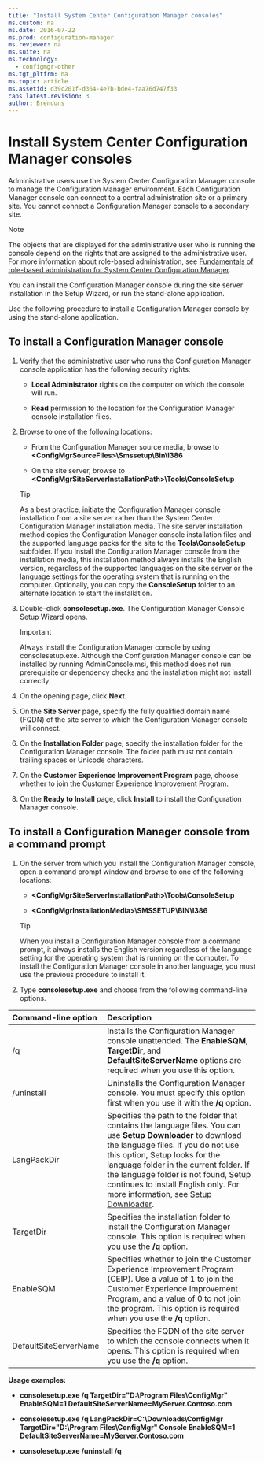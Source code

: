 ```yaml
---
title: "Install System Center Configuration Manager consoles"
ms.custom: na
ms.date: 2016-07-22
ms.prod: configuration-manager
ms.reviewer: na
ms.suite: na
ms.technology:
  - configmgr-other
ms.tgt_pltfrm: na
ms.topic: article
ms.assetid: d39c201f-d364-4e7b-bde4-faa76d747f33
caps.latest.revision: 3
author: Brenduns
---
```

# Install System Center Configuration Manager consoles

Administrative users use the System Center Configuration Manager console to manage the Configuration Manager environment. Each Configuration Manager console can connect to a central administration site or a primary site. You cannot connect a Configuration Manager console to a secondary site.


> [!NOTE]  
>  The objects that are displayed for the administrative user who is running the console depend on the rights that are assigned to the administrative user. For more information about role-based administration, see [Fundamentals of role-based administration for System Center Configuration Manager](../../../../core/understand/fundamentals-of-role-based-administration.md).  

 You can install the Configuration Manager console during the site server installation in the Setup Wizard, or run the stand-alone application.  

 Use the following procedure to install a Configuration Manager console by using the stand-alone application.  

## To install a Configuration Manager console  

1.  Verify that the administrative user who runs the Configuration Manager console application has the following security rights:  

    -   **Local Administrator** rights on the computer on which the console will run.  

    -   **Read** permission to the location for the Configuration Manager console installation files.  

2.  Browse to one of the following locations:  

    -   From the Configuration Manager source media, browse to **&lt;ConfigMgrSourceFiles\>\Smssetup\Bin\I386**  

    -   On the site server, browse to **&lt;ConfigMgrSiteServerInstallationPath\>\Tools\ConsoleSetup**  

    > [!TIP]  
    >  As a best practice, initiate the Configuration Manager console installation from a site server rather than the System Center Configuration Manager installation media. The site server installation method copies the Configuration Manager console installation files and the supported language packs for the site to the **Tools\ConsoleSetup** subfolder. If you install the Configuration Manager console from the installation media, this installation method always installs the English version, regardless of the supported languages on the site server or the language settings for the operating system that is running on the computer. Optionally, you can copy the **ConsoleSetup** folder to an alternate location to start the installation.  

3.  Double-click **consolesetup.exe**. The Configuration Manager Console Setup Wizard opens.  

    > [!IMPORTANT]  
    >  Always install the Configuration Manager console by using consolesetup.exe. Although the Configuration Manager console can be installed by running AdminConsole.msi, this method does not run prerequisite or dependency checks and the installation might not install correctly.  

4.  On the opening page, click **Next**.  

5.  On the **Site Server** page, specify the fully qualified domain name (FQDN) of the site server to which the Configuration Manager console will connect.  

6.  On the **Installation Folder** page, specify the installation folder for the Configuration Manager console. The folder path must not contain trailing spaces or Unicode characters.  

7.  On the **Customer Experience Improvement Program** page, choose whether to join the Customer Experience Improvement Program.  

8.  On the **Ready to Install** page, click **Install** to install the Configuration Manager console.  

## To install a Configuration Manager console from a command prompt  

1.  On the server from which you install the Configuration Manager console, open a command prompt window and browse to one of the following locations:  

    -   **&lt;ConfigMgrSiteServerInstallationPath\>\Tools\ConsoleSetup**  

    -   **&lt;ConfigMgrInstallationMedia\>\SMSSETUP\BIN\I386**  

    > [!TIP]  
    >  When you install a Configuration Manager console from a command prompt, it always installs the English version regardless of the language setting for the operating system that is running on the computer. To install the Configuration Manager console in another language, you must use the previous procedure to install it.  

2.  Type **consolesetup.exe** and choose from the following command-line options.  

|  Command-line option     | Description     |
  | :------------- | :------------- |
  |/q|Installs the Configuration Manager console unattended. The **EnableSQM**, **TargetDir**, and **DefaultSiteServerName** options are required when you use this option.|  
  |/uninstall|Uninstalls the Configuration Manager console. You must specify this option first when you use it with the **/q** option.|  
  |LangPackDir|Specifies the path to the folder that contains the language files. You can use **Setup Downloader** to download the language files. If you do not use this option, Setup looks for the language folder in the current folder. If the language folder is not found, Setup continues to install English only. For more information, see [Setup Downloader](../Topic/Site%20installation%20technical%20reference%20for%20System%20Center%20Configuration%20Manager.md#bkmk_SetupDownloader).|  
  |TargetDir|Specifies the installation folder to install the Configuration Manager console. This option is required when you use the **/q** option.|  
  |EnableSQM|Specifies whether to join the Customer Experience Improvement Program (CEIP). Use a value of 1 to join the Customer Experience Improvement Program, and a value of 0 to not join the program. This option is required when you use the **/q** option.|  
  |DefaultSiteServerName|Specifies the FQDN of the site server to which the console connects when it opens. This option is required when you use the **/q** option.|  


  **Usage examples:**  
  -  **consolesetup.exe /q TargetDir="D:\Program Files\ConfigMgr" EnableSQM=1 DefaultSiteServerName=MyServer.Contoso.com**  

  -  **consolesetup.exe /q LangPackDir=C:\Downloads\ConfigMgr TargetDir="D:\Program Files\ConfigMgr" Console EnableSQM=1 DefaultSiteServerName=MyServer.Contoso.com**  

  -  **consolesetup.exe /uninstall /q**  
